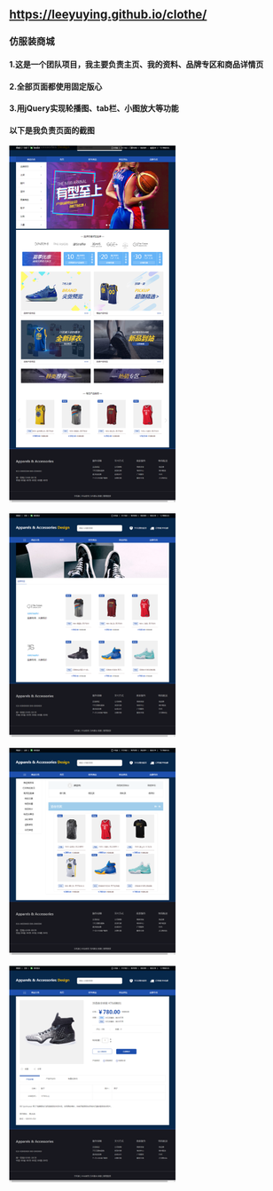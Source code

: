 ## https://leeyuying.github.io/clothe/
### 仿服装商城
#### 1.这是一个团队项目，我主要负责主页、我的资料、品牌专区和商品详情页
#### 2.全部页面都使用固定版心
#### 3.用jQuery实现轮播图、tab栏、小图放大等功能

#### 以下是我负责页面的截图
<img src="https://github.com/LeeYuying/clothe/blob/master/1.png" width="300"/><br/><br/>
<img src="https://github.com/LeeYuying/clothe/blob/master/2.png" width="300"/><br/><br/>
<img src="https://github.com/LeeYuying/clothe/blob/master/3.png" width="300"/><br/><br/>
<img src="https://github.com/LeeYuying/clothe/blob/master/4.png" width="300"/>
